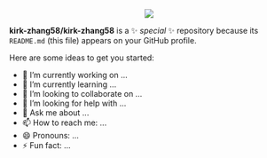 <div  style="text-align:center">
<img src="https://media4.giphy.com/media/Ll22OhMLAlVDb8UQWe/giphy.webp">
</div>


**kirk-zhang58/kirk-zhang58** is a ✨ _special_ ✨ repository because its `README.md` (this file) appears on your GitHub profile.

Here are some ideas to get you started:

- 🔭 I’m currently working on ...
- 🌱 I’m currently learning ...
- 👯 I’m looking to collaborate on ...
- 🤔 I’m looking for help with ...
- 💬 Ask me about ...
- 📫 How to reach me: ...
- 😄 Pronouns: ...
- ⚡ Fun fact: ...

